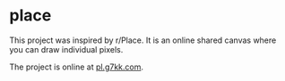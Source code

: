 # place

This project was inspired by r/Place. It is an online shared canvas where you can draw individual pixels.

The project is online at [pl.g7kk.com](https://pl.g7kk.com).
